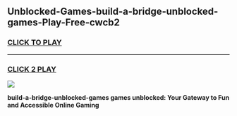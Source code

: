 
## Unblocked-Games-build-a-bridge-unblocked-games-Play-Free-cwcb2
<h3>
<a href="https://premium76.site?title=build-a-bridge-unblocked-games&ref=22A">CLICK TO PLAY</a></h3>
<hr>

<h3>
<a href="https://premium76.site?title=build-a-bridge-unblocked-games&ref=22A">CLICK 2 PLAY</a>
  
</h3>

<a href="https://premium76.site?title=build-a-bridge-unblocked-games&ref=22A"><img src="https://clearcache.store/games.png"></a>


**build-a-bridge-unblocked-games games unblocked: Your Gateway to Fun and Accessible Online Gaming**
